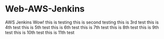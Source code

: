 # Web-AWS-Jenkins
AWS Jenkins
Wow! this is testing
this is second testing
this is 3rd test
this is 4th test
this is 5th test
this is 6th test
this is 7th test
this is 8th test
this is 9th test
this is 10th test
this is 11th test
